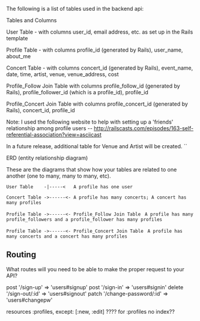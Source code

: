 The following is a list of tables used in the backend api:

Tables and Columns

User Table - with columns user_id, email address, etc. as set up in the Rails template

Profile Table - with columns profile_id (generated by Rails), user_name, about_me

Concert Table - with columns concert_id (generated by Rails), event_name, date, time, artist, venue, venue_address, cost

Profile_Follow Join Table with columns profile_follow_id (generated by Rails), profile_follower_id (which is a profile_id), profile_id

Profile_Concert Join Table with columns profile_concert_id (generated by Rails), concert_id, profile_id

Note: I used the following website to help with setting up a 'friends' relationship among profile users -- http://railscasts.com/episodes/163-self-referential-association?view=asciicast


In a future release, additional table for Venue and Artist will be created.
``

ERD (entity relationship diagram)

These are the diagrams that show how your tables are related to one another (one to many, many to many, etc).

``` User Table    -|-----<   A profile has one user ```

``` Concert Table ->------<- A profile has many concerts; A concert has many profiles ```

``` Profile Table ->------<- Profile_Follow Join Table ```
``` A profile has many profile_followers and a profile_follower has many profiles```

``` Profile Table ->------<- Profile_Concert Join Table ```
``` A profile has many concerts and a concert has many profiles```


## Routing

What routes will you need to be able to make the proper request to your API?

  post '/sign-up' => 'users#signup'
  post '/sign-in' => 'users#signin'
  delete '/sign-out/:id' => 'users#signout'
  patch '/change-password/:id' => 'users#changepw'

  resources :profiles, except: [:new, :edit]
  ???? for :profiles no index??
